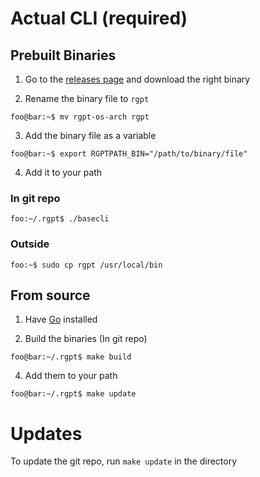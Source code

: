 # Actual CLI (required)

## Prebuilt Binaries

1. Go to the [releases page](https://github.com/vibovenkat123/review-gpt/releases) and download the right binary

2. Rename the binary file to `rgpt`

```console
foo@bar:~$ mv rgpt-os-arch rgpt
```

3. Add the binary file as a variable

```console
foo@bar:~$ export RGPTPATH_BIN="/path/to/binary/file"
```

4. Add it to your path 

### In git repo

```console
foo:~/.rgpt$ ./basecli
```
### Outside

```console
foo:~$ sudo cp rgpt /usr/local/bin
```

## From source

1. Have [Go](https://go.dev) installed

3. Build the binaries  (In git repo)

```console
foo@bar:~/.rgpt$ make build
```

4. Add them to your path
```console
foo@bar:~/.rgpt$ make update
```

# Updates

To update the git repo, run `make update` in the directory
